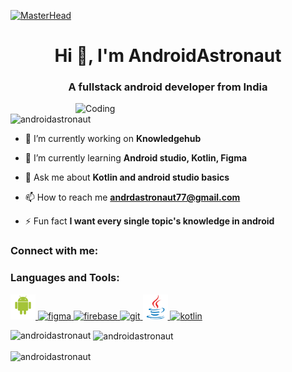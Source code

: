 [![MasterHead](https://camo.githubusercontent.com/6f9d101e9b24a79e405fd7ef2a693ec9c4c4a3b23bb2194298c29acb4a556a62/68747470733a2f2f332e62702e626c6f6773706f742e636f6d2f2d6442366e644b71494175492f586457654f41534f3541492f41414141414141414e5a412f4d536254396d683662756b786b492d74716e755f474152495a5a5635574e566851434c63424741735948512f73313630302f696d616765312e676966)](https://codegrills.in)
<h1 align="center">Hi 👋, I'm AndroidAstronaut</h1>
<h3 align="center">A fullstack android developer from India</h3>
<img align="right" alt="Coding" width="400" src="https://i.pinimg.com/originals/f6/2e/c3/f62ec33251d6e4f1555cdfbd53acadbe.gif">

<p align="left"> <img src="https://komarev.com/ghpvc/?username=androidastronaut&label=Profile%20views&color=0e75b6&style=flat" alt="androidastronaut" /> </p>

- 🔭 I’m currently working on **Knowledgehub**

- 🌱 I’m currently learning **Android studio, Kotlin, Figma**

- 💬 Ask me about **Kotlin and android studio basics**

- 📫 How to reach me **andrdastronaut77@gmail.com**

- ⚡ Fun fact **I want every single topic's knowledge in android**

<h3 align="left">Connect with me:</h3>
<p align="left">
</p>

<h3 align="left">Languages and Tools:</h3>
<p align="left"> <a href="https://developer.android.com" target="_blank" rel="noreferrer"> <img src="https://raw.githubusercontent.com/devicons/devicon/master/icons/android/android-original-wordmark.svg" alt="android" width="40" height="40"/> </a> <a href="https://www.figma.com/" target="_blank" rel="noreferrer"> <img src="https://www.vectorlogo.zone/logos/figma/figma-icon.svg" alt="figma" width="40" height="40"/> </a> <a href="https://firebase.google.com/" target="_blank" rel="noreferrer"> <img src="https://www.vectorlogo.zone/logos/firebase/firebase-icon.svg" alt="firebase" width="40" height="40"/> </a> <a href="https://git-scm.com/" target="_blank" rel="noreferrer"> <img src="https://www.vectorlogo.zone/logos/git-scm/git-scm-icon.svg" alt="git" width="40" height="40"/> </a> <a href="https://www.java.com" target="_blank" rel="noreferrer"> <img src="https://raw.githubusercontent.com/devicons/devicon/master/icons/java/java-original.svg" alt="java" width="40" height="40"/> </a> <a href="https://kotlinlang.org" target="_blank" rel="noreferrer"> <img src="https://www.vectorlogo.zone/logos/kotlinlang/kotlinlang-icon.svg" alt="kotlin" width="40" height="40"/> </a> </p>

<p><img align="left" src="https://github-readme-stats.vercel.app/api/top-langs?username=androidastronaut&show_icons=true&locale=en&layout=compact" alt="androidastronaut" /></p>

<p>&nbsp;<img align="center" src="https://github-readme-stats.vercel.app/api?username=androidastronaut&show_icons=true&locale=en" alt="androidastronaut" /></p>

<p><img align="center" src="https://github-readme-streak-stats.herokuapp.com/?user=androidastronaut&" alt="androidastronaut" /></p>
